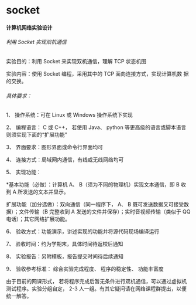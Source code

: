 # socket

#### 计算机网络实验设计

###### 利用 Socket 实现双机通信

实验目的：利用 Socket 来实现双机通信，理解 TCP 状态机图

实验内容：使用 Socket 编程，采用其中的 TCP 面向连接方式，实现计算机数
据的交换。

###### 具体要求：

1、 操作系统：可在 Linux 或 Windows 操作系统下实现

2、 编程语言： C 或 C++， 若使用 Java、 python 等更高级的语言或脚本语言则须实现下面的“扩展功能”

3、 界面要求：图形界面或命令行界面均可

4、 连接方式：局域网内通信，有线或无线网络均可

5、 实现功能：

*基本功能（必做）：计算机 A、 B（须为不同的物理机）实现文本通信，即 B 收到 A 所发送的文本并显示。

扩展功能（加分选做）：双向通信（同一程序下， A、 B 既可发送数据又可接受数据）；文件传输（B 完整收到 A 发送的文件并保存）；实时音视频传输（类似于 QQ 电话）；其它网络扩展功能。

6、 验收方式：功能演示，讲述实现的功能并将源代码现场编译运行

7、 验收时间：约为学期末，具体时间待返校后通知

8、 实验报告：另附模板，报告提交时间待后续通知

9、 验收参考标准： 综合实验完成程度、 程序的稳定性、 功能丰富度

由于目前的网课形式， 若将程序完成后暂无条件进行双机通信，可以通过虚拟机测试程序。实验分组自定， 2-3 人一组。有其它疑问请在网络课程群提出，以便统一解答。
